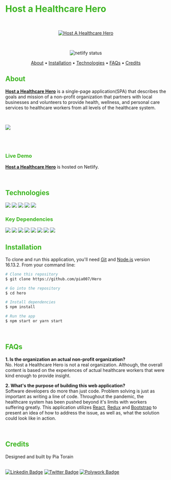 
<h1 style="color: #3CB521"> Host a Healthcare Hero </h1>

<br/>

<p align="center">
  <a href="https://github.com/Pia007/Hero/"><img src="https://user-images.githubusercontent.com/66088725/158651639-9d7710be-caf3-44eb-b237-b9ca33e0c09e.png" alt="Host A Healthcare Hero"></a>
</p>

<br/>

<p align="center">
    <img src="https://img.shields.io/netlify/95d95814-5c95-444a-8558-0f9258bb6626?style=plastic&logo=netlify" alt="netlify status" >
</p>

<p align="center">
  <a href="#about">About</a> •
  <a href="#installation">Installation</a> •
  <a href="#technologies">Technologies</a> •
  <a href="#features">FAQs</a> •
  <a href="#credits">Credits</a> 
  <!-- <a href="#license">License</a> -->
</p>

<h2 style="color: #3CB521"> About </h2>

[**Host a Healthcare Hero**](https://hostahealtcarehero.netlify.app/) is a single-page application(SPA) that describes the goals and mission of a non-profit organization that partners with local businesses and volunteers to provide health, wellness, and personal care services to healthcare workers from all levels of the healthcare system. 

<br />

<a href="https://github.com/Pia007/Hero/"><img src="https://user-images.githubusercontent.com/66088725/158652396-e07b0846-e84b-4ea0-9768-ef3bce7326a0.png" >
</a>

<br />

<!-- ![Gif Demo](https://github.com/pia007/hero/images/../../../../../src/images/Hero.gif) -->

<br />

<h3 style="color: #3CB521"> Live Demo </h3>

[**Host a Healthcare Hero**](https://hostahealtcarehero.netlify.app/) is hosted on Netlify.

<br />

<h2 style="color: #3CB521">Technologies </h2>

<a href="https://reactjs.org/" target="_blank" alt="react documentation"><img src="https://img.shields.io/badge/-React-61DBFB?style=plastic&labelColor=black&logo=react&logoColor=61DBFB"/></a>
<a href="https://react-redux.js.org/" target="_blank" alt="react redux documentation"><img src="https://img.shields.io/badge/-Redux-764ABC?style=plastic&labelColor=black&logo=redux&logoColor=764ABC"/></a>
<a href="https://nodejs.org/en/" target="_blank" alt="react redux documentation"><img src="https://img.shields.io/badge/-Nodejs-3C873A?style=plastic&labelColor=black&logo=node.js&logoColor=3C873A"/></a>
<a href="https://getbootstrap.com/" target="_blank" alt="bootstrap documentation"><img src="https://img.shields.io/badge/-Bootstrap-553C7B?style=plastic&labelColor=black&logo=bootstrap&logoColor=553C7B" /></a>
<a href="https://yarnpkg.com/" target="_blank" alt="yarn documentation"><img src="https://img.shields.io/badge/-Yarn-117CAD?style=plastic&labelColor=black&logo=yarn&logoColor=117CAD" /></a>


<h3 style="color: #3CB521">Key Dependencies</h3>
<a href="https://github.com/remix-run/react-router#readme" target="_blank" alt="react router dom documentation">
<img src="https://img.shields.io/badge/-React_Router_Dom-285d95?style=plastic" /></a>
<a href="https://github.com/staylor/react-helmet-async#readme" target="_blank" alt="helmet documentation">
<img src="https://img.shields.io/badge/-React_Helmet_Async-285d95?style=plastic" /></a>
<a href="http://reactcommunity.org/react-transition-group/" target="_blank" alt="react transition group documentation">
<img src="https://img.shields.io/badge/-React_Transition_Group-285d95?style=plastic" /></a>
<a href="https://github.com/chrisjcodes/react-animation-components" target="_blank" alt="react animation components documentation">
<img src="https://img.shields.io/badge/-React_Animation Components-285d95?style=plastic" /></a>
<a href="https://www.react-reveal.com/" target="_blank" alt="react reveal documentation"><img src="https://img.shields.io/badge/React Reveal-285d95?style=plastic" /></a>
<a href="https://fkhadra.github.io/react-toastify/introduction" target="_blank" alt="react toastify documentation">
<img src="https://img.shields.io/badge/-React_Toastify-285d95?style=plastic" /></a>
<a href="https://reactstrap.github.io/?path=/story/home-installation--page" target="_blank" alt="reactstrap documentation"><img src="https://img.shields.io/badge/-Reactstrap-285d95?style=plastic" /></a>
<a href="https://bootswatch.com/" target="_blank" alt="bootswatch documentation">
<img src="https://img.shields.io/badge/-Bootswatch-285d95?style=plastic" /></a>

<br />

<h2 style="color: #3CB521"> Installation</h2>

To clone and run this application, you'll need [Git](https://git-scm.com) and [Node.js](https://nodejs.org/en/download/) version 16.13.2. From your command line:

```bash
# Clone this repository
$ git clone https://github.com/pia007/Hero

# Go into the repository
$ cd hero

# Install dependencies
$ npm install 

# Run the app
$ npm start or yarn start
```
<br />
<h2 style="color: #3CB521">FAQs</h2>

**1. Is the organization an actual non-profit organization?** <br/>
No. Host a Healthcare Hero is not a real organization. Although, the overall content is based on the experiences of actual healthcare workers that were kind enough to provide insight.<br/>

**2. What's the purpose of building this web application?** <br/>
Software developers do more than just code. Problem solving is just as important as writing a line of code. Throughout the pandemic, the healthcare system has been pushed beyond it's limits with workers suffering greatly. This application utilizes [React](https://reactjs.org/), [Redux](https://react-react.js.org/) and [Bootstrap](https://getbootstrap.com/) to present an idea of how to address the issue, as well as, what the solution could look like in action.

<br />

<h2 style="color: #3CB521">Credits</h2>
Designed and built by Pia Torain 
<br />
<br />

[![Linkedin Badge](https://img.shields.io/badge/-Pia_Torain-0e76a8?style=plastic&labelColor=black&logo=linkedin&logoColor=0e76a8)](https://www.linkedin.com/in/pia-torain-dev/) [![Twitter Badge](https://img.shields.io/badge/-@FeenixRizn-1ca0f1?style=plastic&labelColor=black&logo=twitter&logoColor=1ca0f1&link=https://twitter.com/FeenixRizn)](https://twitter.com/FeenixRizn) [![Polywork Badge](https://img.shields.io/badge/-@FeenixRizn-e74c3c?style=plastic&labelColor=black&logo=polywork&logoColor=e74c3c)](https://www.polywork.com/feenixrizn)



